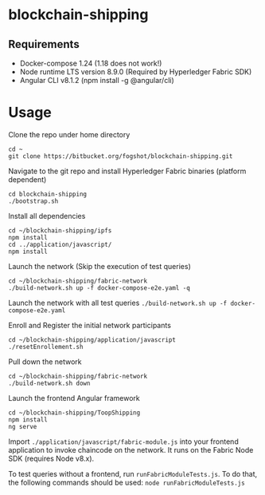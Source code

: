 # blockchain-shipping
## Requirements
* Docker-compose 1.24 (1.18 does not work!)
* Node runtime LTS version 8.9.0 (Required by Hyperledger Fabric SDK)
* Angular CLI v8.1.2 (npm install -g @angular/cli)

# Usage
Clone the repo under home directory
```
cd ~
git clone https://bitbucket.org/fogshot/blockchain-shipping.git
```

Navigate to the git repo and install Hyperledger Fabric binaries (platform dependent)
```
cd blockchain-shipping
./bootstrap.sh
```

Install all dependencies
```
cd ~/blockchain-shipping/ipfs
npm install
cd ../application/javascript/
npm install
```

Launch the network (Skip the execution of test queries)
```
cd ~/blockchain-shipping/fabric-network
./build-network.sh up -f docker-compose-e2e.yaml -q
```
Launch the network with all test queries
`./build-network.sh up -f docker-compose-e2e.yaml`

Enroll and Register the initial network participants
```
cd ~/blockchain-shipping/application/javascript
./resetEnrollement.sh
```

Pull down the network
```
cd ~/blockchain-shipping/fabric-network
./build-network.sh down
```

Launch the frontend Angular framework
```
cd ~/blockchain-shipping/ToopShipping
npm install
ng serve
```


Import `./application/javascript/fabric-module.js` into your frontend application to invoke
chaincode on the network. It runs on the Fabric Node SDK (requires Node v8.x).

To test queries without a frontend, run `runFabricModuleTests.js`. To do that, the following commands should be used:
`node runFabricModuleTests.js`
